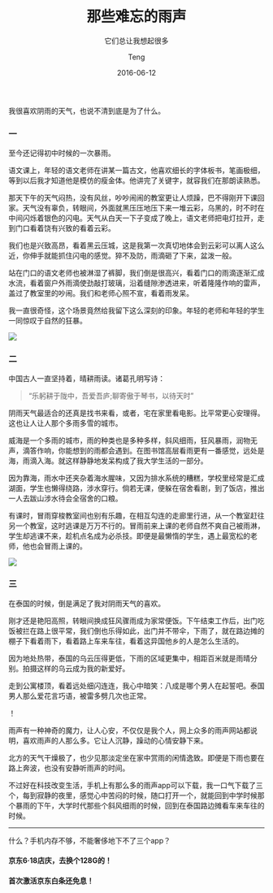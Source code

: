 ﻿---
layout:     post
title:      "那些难忘的雨声"
subtitle:   "它们总让我想起很多"
date:       2016-06-12
author:     "Teng"
header-img: "img/post-bg-yinyu.jpg"
catalog: true
tags:
    - 广告
    - 瞎扯
    - 随想录
    
---


我很喜欢阴雨的天气，也说不清到底是为了什么。

### 一

至今还记得初中时候的一次暴雨。

语文课上，年轻的语文老师在讲某一篇古文，他喜欢细长的字体板书，笔画极细，等到以后我才知道他是模仿的瘦金体。他讲完了关键字，就容我们在那朗读熟悉。

那天下午的天气闷热，没有风丝，吵吵闹闹的教室更让人烦躁，巴不得刚开下课回家。天气没有辜负，转眼间，外面就黑压压地压下来一堆云彩，乌黑的，时不时在中间闪烁着银色的闪电。天气从白天一下子变成了晚上，语文老师把电灯拉开，走到门口看着饶有兴致的看着云彩。

我们也是兴致高昂，看着黑云压城，这是我第一次真切地体会到云彩可以离人这么近，你伸手就能抓住闪电的感觉。猝不及防，雨滴砸了下来，盆泼一般。

站在门口的语文老师也被淋湿了裤脚，我们倒是很高兴，看着门口的雨滴逐渐汇成水流，看着窗户外雨滴使劲敲打玻璃，沿着缝隙渗透进来，听着隆隆作响的雷声，盖过了教室里的吵闹。我们和老师心照不宣，看着雨发呆。

我一直很奇怪，这个场景竟然给我留下这么深刻的印象。年轻的老师和年轻的学生一同惊叹于自然的狂暴。

![](http://7xtgob.com2.z0.glb.clouddn.com/psb%20(1).jpg)

### 二

中国古人一直坚持着，晴耕雨读。诸葛孔明写诗：
>“乐躬耕于陇中，吾爱吾庐;聊寄傲于琴书，以待天时”

阴雨天气最适合的还真是找书来看，或者，宅在家里看电影。比平常更心安理得。这也让人让人那个多雨多雪的城市。

威海是一个多雨的城市，雨的种类也是多种多样，斜风细雨，狂风暴雨，润物无声，滴答作响，你能想到的雨都会遇到。在图书馆高层看雨更有一番感觉，远处是海，雨滴入海。就这样静静地发呆构成了我大学生活的一部分。

因为靠海，雨水中还夹杂着海水腥味，又因为排水系统的糟糕，学校里经常是汇成湖面，学生也懒得绕路，涉水穿行。倘若无课，便躲在宿舍看剧，到了饭店，推出一人去跋山涉水待会全宿舍的口粮。

有课时，冒雨穿梭教室间也别有乐趣，在相互勾连的走廊里行进，从一个教室赶往另一个教室，这时逃课是万万不行的。冒雨前来上课的老师自然不爽自己被雨淋，学生却逃课不来，趁机点名成为必杀技。即便是最懒惰的学生，遇上最宽松的老师，他也会冒雨上课的。

![](http://7xtgob.com2.z0.glb.clouddn.com/psb.jpg)


### 三

在泰国的时候，倒是满足了我对阴雨天气的喜欢。

刚才还是艳阳高照，转眼间换成狂风骤雨成为家常便饭。下午结束工作后，出门吃饭被拦在路上很平常，我们倒也乐得如此，出门并不带伞，下雨了，就在路边摊的棚子下看着雨下，看着路上车来车往，看着这异国他乡的人是怎么生活的。

因为地处热带，泰国的乌云压得更低，下雨的区域更集中，相距百米就是雨晴分别。拍摄这样的乌云成为我的新爱好。

走到公寓楼顶，看着远处细闪连连，我心中暗笑：八成是哪个男人在起誓吧。泰国男人那么爱花言巧语，被雷多劈几次也正常。


！[](http://7xtgob.com2.z0.glb.clouddn.com/psb%20(3).jpg)


雨声有一种神奇的魔力，让人心安，不仅仅是我个人，网上众多的雨声网站都说明，喜欢雨声的人那么多。它让人沉静，躁动的心情安静下来。

北方的天气干燥极了，也少见那淡定坐在家中赏雨的闲情逸致。即便是下雨也要在路上奔波，也没有安静听雨声的时间。

不过好在科技改变生活，手机上有那么多的雨声app可以下载，我一口气下载了三个，每到寂静的夜里，感觉心中苦闷的时候，随口打开一个，就能回到中学时候那个暴雨的下午，大学时代那些个斜风细雨的时候，回到在泰国路边摊看车来车往的时候。

-----

什么？手机内存不够，不能奢侈地下不了三个app？



#### **京东6·18店庆，去换个128G的！**

#### **首次激活京东白条还免息！**




